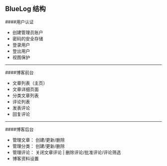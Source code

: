 ## BlueLog 结构

####用户认证

- 创建管理员账户
- 密码的安全存储
- 登录用户
- 登出用户
- 视图保护

---

####博客前台

- 文章列表（主页）
- 文章详细页面
- 分类文章列表
- 评论列表
- 发表评论
- 回复评论

---

####博客后台

- 管理文章： 创建/更新/删除
- 管理分类： 创建/更新/删除
- 管理评论： 关闭文章评论 | 删除评论/批准评论/评论筛选
- 博客资料设置


